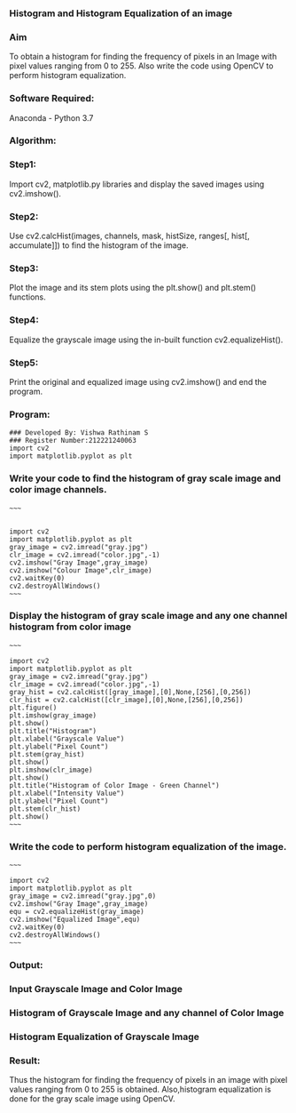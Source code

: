 ### Histogram and Histogram Equalization of an image
### Aim
To obtain a histogram for finding the frequency of pixels in an Image with pixel values ranging from 0 to 255. Also write the code using OpenCV to perform histogram equalization.

### Software Required:
Anaconda - Python 3.7

### Algorithm:
### Step1:
Import cv2, matplotlib.py libraries and display the saved images using cv2.imshow().

### Step2:
Use cv2.calcHist(images, channels, mask, histSize, ranges[, hist[, accumulate]]) to find the histogram of the image.

### Step3:
Plot the image and its stem plots using the plt.show() and plt.stem() functions.

### Step4:
Equalize the grayscale image using the in-built function cv2.equalizeHist().

### Step5:
Print the original and equalized image using cv2.imshow() and end the program.

### Program:
```
### Developed By: Vishwa Rathinam S
### Register Number:212221240063
import cv2
import matplotlib.pyplot as plt
```
### Write your code to find the histogram of gray scale image and color image channels.
```
~~~


import cv2
import matplotlib.pyplot as plt
gray_image = cv2.imread("gray.jpg")
clr_image = cv2.imread("color.jpg",-1)
cv2.imshow("Gray Image",gray_image)
cv2.imshow("Colour Image",clr_image)
cv2.waitKey(0)
cv2.destroyAllWindows()
~~~
```
### Display the histogram of gray scale image and any one channel histogram from color image
```
~~~

import cv2
import matplotlib.pyplot as plt
gray_image = cv2.imread("gray.jpg")
clr_image = cv2.imread("color.jpg",-1)
gray_hist = cv2.calcHist([gray_image],[0],None,[256],[0,256])
clr_hist = cv2.calcHist([clr_image],[0],None,[256],[0,256])
plt.figure()
plt.imshow(gray_image)
plt.show()
plt.title("Histogram")
plt.xlabel("Grayscale Value")
plt.ylabel("Pixel Count")
plt.stem(gray_hist)
plt.show()
plt.imshow(clr_image)
plt.show()
plt.title("Histogram of Color Image - Green Channel")
plt.xlabel("Intensity Value")
plt.ylabel("Pixel Count")
plt.stem(clr_hist)
plt.show()
~~~
```
### Write the code to perform histogram equalization of the image. 
```
~~~

import cv2
import matplotlib.pyplot as plt
gray_image = cv2.imread("gray.jpg",0)
cv2.imshow("Gray Image",gray_image)
equ = cv2.equalizeHist(gray_image)
cv2.imshow("Equalized Image",equ)
cv2.waitKey(0)
cv2.destroyAllWindows()
~~~

```
### Output:
### Input Grayscale Image and Color Image


### Histogram of Grayscale Image and any channel of Color Image


### Histogram Equalization of Grayscale Image


### Result: 
Thus the histogram for finding the frequency of pixels in an image with pixel values ranging from 0 to 255 is obtained. Also,histogram equalization is done for the gray scale image using OpenCV.

